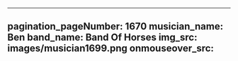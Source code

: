 ------
pagination_pageNumber: 1670
musician_name: Ben
band_name: Band Of Horses
img_src: images/musician1699.png
onmouseover_src: 
------